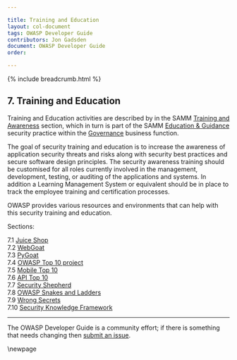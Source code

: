 ```yaml
---

title: Training and Education
layout: col-document
tags: OWASP Developer Guide
contributors: Jon Gadsden
document: OWASP Developer Guide
order:

---
```


{% include breadcrumb.html %}

## 7. Training and Education

Training and Education activities are described by in the SAMM [Training and Awareness][sammgegta] section,
which in turn is part of the SAMM [Education & Guidance][sammgeg] security practice
within the [Governance][sammg] business function.

The goal of security training and education is to increase the awareness of application security threats and risks
along with security best practices and secure software design principles.
The security awareness training should be customised for all roles currently involved in the management,
development, testing, or auditing of the applications and systems.
In addition a Learning Management System or equivalent should be in place to track
the employee training and certification processes.

OWASP provides various resources and environments that can help with this security training and education.

Sections:

7.1 [Juice Shop](#juice-shop)  
7.2 [WebGoat](#webgoat)  
7.3 [PyGoat](#pygoat)  
7.4 [OWASP Top 10 project](#owasp-top-ten-project)  
7.5 [Mobile Top 10](#mobile-top-ten)  
7.6 [API Top 10](#api-top-ten)  
7.7 [Security Shepherd](#security-shepherd)  
7.8 [OWASP Snakes and Ladders](#owasp-snakes-and-ladders)  
7.9 [Wrong Secrets](#wrong-secrets)  
7.10 [Security Knowledge Framework](#security-knowledge-framework-training)  

----

The OWASP Developer Guide is a community effort; if there is something that needs changing then [submit an issue][issue0900].

[issue0900]: https://github.com/OWASP/www-project-developer-guide/issues/new?labels=enhancement&template=request.md&title=Update:%2009-training-education/00-toc
[sammg]: https://owaspsamm.org/model/governance/
[sammgeg]: https://owaspsamm.org/model/governance/education-and-guidance/
[sammgegta]: https://owaspsamm.org/model/governance/education-and-guidance/stream-a/

\newpage

